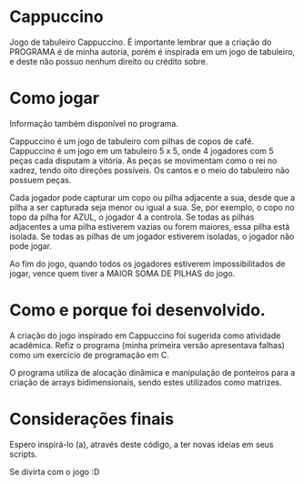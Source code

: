 # Cappuccino

Jogo de tabuleiro Cappuccino. É importante lembrar que a criação do PROGRAMA é de minha autoria, porém é inspirada em um jogo de tabuleiro, e deste não possuo nenhum direito ou crédito sobre.

# Como jogar
Informação também disponível no programa.

 Cappuccino é um jogo de tabuleiro com pilhas de copos de café. Cappuccino é um jogo em um tabuleiro 5 x 5, onde 4 jogadores com 5 peças cada disputam a vitória. As peças se movimentam como o rei no xadrez, tendo oito direções possíveis. Os cantos e o meio do tabuleiro não possuem peças.

 Cada jogador pode capturar um copo ou pilha adjacente a sua, desde que a pilha a ser capturada seja menor ou igual a sua. Se, por exemplo, o copo no topo da pilha for AZUL, o jogador 4 a controla.
 Se todas as pilhas adjacentes a uma pilha estiverem vazias ou forem maiores, essa pilha está isolada. Se todas as pilhas de um jogador estiverem isoladas, o jogador não pode jogar.

 Ao fim do jogo, quando todos os jogadores estiverem impossibilitados de jogar, vence quem tiver a MAIOR SOMA DE PILHAS do jogo.
 
 # Como e porque foi desenvolvido.
 
  A criação do jogo inspirado em Cappuccino foi sugerida como atividade acadêmica. Refiz o programa (minha primeira versão apresentava falhas) como um exercício de programação em C.
 
  O programa utiliza de alocação dinâmica e manipulação de ponteiros para a criação de arrays bidimensionais, sendo estes utilizados como matrizes.
  
  # Considerações finais
  
  Espero inspirá-lo (a), através deste código, a ter novas ideias em seus scripts.
  
  Se divirta com o jogo :D 
